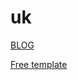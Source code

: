 # uk

[BLOG](http://urang-kurai.blogspot.com/)

[Free template](http://urang-kurai.blogspot.com/search/label/template?max-results=8)
